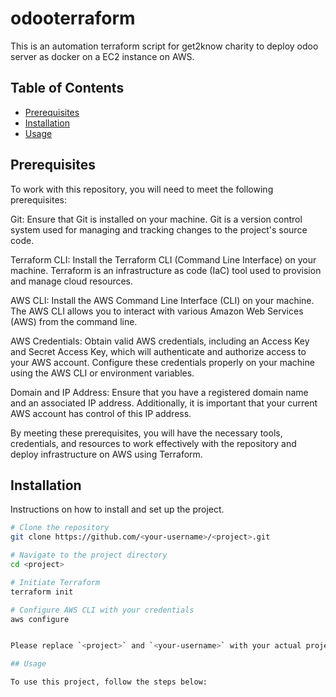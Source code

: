 # odooterraform
This is an automation terraform script for get2know charity to deploy odoo server as docker on a EC2 instance on AWS. 
## Table of Contents
- [Prerequisites](#Prerequisites)
- [Installation](#installation)
- [Usage](#usage)

## Prerequisites
To work with this repository, you will need to meet the following prerequisites:

Git: Ensure that Git is installed on your machine. Git is a version control system used for managing and tracking changes to the project's source code.

Terraform CLI: Install the Terraform CLI (Command Line Interface) on your machine. Terraform is an infrastructure as code (IaC) tool used to provision and manage cloud resources.

AWS CLI: Install the AWS Command Line Interface (CLI) on your machine. The AWS CLI allows you to interact with various Amazon Web Services (AWS) from the command line.

AWS Credentials: Obtain valid AWS credentials, including an Access Key and Secret Access Key, which will authenticate and authorize access to your AWS account. Configure these credentials properly on your machine using the AWS CLI or environment variables.

Domain and IP Address: Ensure that you have a registered domain name and an associated IP address. Additionally, it is important that your current AWS account has control of this IP address. 

By meeting these prerequisites, you will have the necessary tools, credentials, and resources to work effectively with the repository and deploy infrastructure on AWS 
using Terraform.

## Installation

Instructions on how to install and set up the project.

```bash
# Clone the repository
git clone https://github.com/<your-username>/<project>.git

# Navigate to the project directory
cd <project>

# Initiate Terraform
terraform init

# Configure AWS CLI with your credentials
aws configure 


Please replace `<project>` and `<your-username>` with your actual project name and username. Make sure not to share your AWS credentials publicly.

## Usage

To use this project, follow the steps below:

